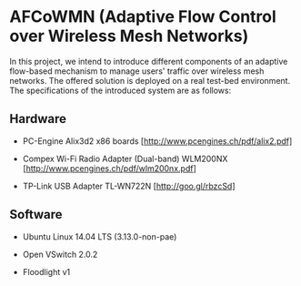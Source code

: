 # AFCoWMN (Adaptive Flow Control over Wireless Mesh Networks)


In this project, we intend to introduce different components of an adaptive flow-based mechanism to manage users' traffic over wireless mesh networks. The offered solution is deployed on a real test-bed environment.
The specifications of the introduced system are as follows:

Hardware
--------------

  * PC-Engine Alix3d2 x86 boards [http://www.pcengines.ch/pdf/alix2.pdf]
  
  * Compex Wi-Fi Radio Adapter (Dual-band) WLM200NX [http://www.pcengines.ch/pdf/wlm200nx.pdf]
  
  * TP-Link USB Adapter TL-WN722N [http://goo.gl/rbzcSd]

Software
--------------
  * Ubuntu Linux 14.04 LTS (3.13.0-non-pae)
  
  * Open VSwitch 2.0.2
  
  * Floodlight v1


